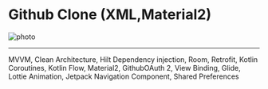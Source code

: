 # **Github Clone (XML,Material2)**

![photo](https://i.ibb.co/gWQ7ksx/Github-Clone2.png)

___

MVVM, Clean Architecture, Hilt Dependency injection, Room, Retrofit, Kotlin Coroutines, Kotlin Flow, Material2, GithubOAuth 2, View Binding, Glide, Lottie Animation, Jetpack Navigation Component, Shared Preferences
